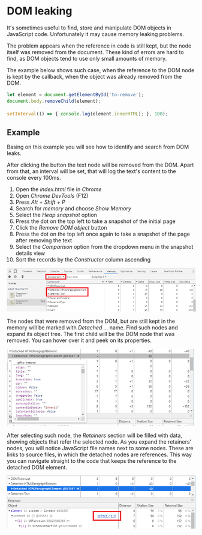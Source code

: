 # DOM leaking

It's sometimes useful to find, store and manipulate DOM objects in JavaScript code. Unfortunately it may cause memory leaking problems. 

The problem appears when the reference in code is still kept, but the node itself was removed from the document. These kind of errors are hard to find, as DOM objects tend to use only small amounts of memory.

The example below shows such case, when the reference to the DOM node is kept by the callback, when the object was already removed from the DOM.

```javascript
let element = document.getElementById('to-remove');
document.body.removeChild(element);

setInterval(() => { console.log(element.innerHTML); }, 100);
```

## Example

Basing on this example you will see how to identify and search from DOM leaks.

After clicking the button the text node will be removed from the DOM. Apart from that, an interval will be set, that will log the text's content to the console every 100ms.

1. Open the *index.html* file in *Chrome*
2. Open *Chrome DevTools* (F12)
3. Press *Alt + Shift + P*
4. Search for *memory* and choose *Show Memory*
5. Select the *Heap snapshot* option
6. Press the dot on the top left to take a snapshot of the initial page
7. Click the *Remove DOM object* button
8. Press the dot on the top left once again to take a snapshot of the page after removing the text
9. Select the *Comparison* option from the dropdown menu in the snapshot details view
10. Sort the records by the *Constructor* column ascending

![The comparison view of snapshots showing the detached DOM elements](./.Docs/Comparison.png)

The nodes that were removed from the DOM, but are still kept in the memory will be marked with *Detached ...* name. Find such nodes and expand its object tree. The first child will be the DOM node that was removed. You can hover over it and peek on its properties.

![The properties of the detached DOM node](./.Docs/Properties.jpg)

 After selecting such node, the *Retainers* section will be filled with data, showing objects that refer the selected node. As you expand the retainers' nodes, you will notice JavaScript file names next to some nodes. These are links to source files, in which the detached nodes are references. This way you can navigate straight to the code that keeps the reference to the detached DOM element.

![The Retainers tree of the detached node](./.Docs/Details.png)
